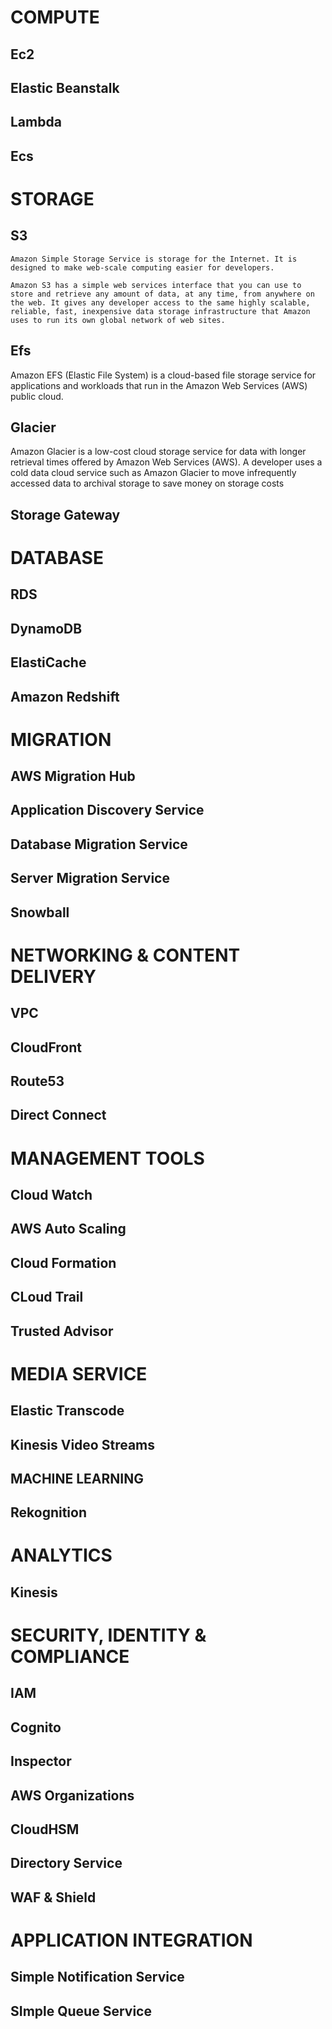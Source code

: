 # COMPUTE 

## Ec2 

## Elastic Beanstalk 

## Lambda 

## Ecs 


# STORAGE 

## S3 
```
Amazon Simple Storage Service is storage for the Internet. It is designed to make web-scale computing easier for developers.

Amazon S3 has a simple web services interface that you can use to store and retrieve any amount of data, at any time, from anywhere on the web. It gives any developer access to the same highly scalable, reliable, fast, inexpensive data storage infrastructure that Amazon uses to run its own global network of web sites.
```
## Efs
Amazon EFS (Elastic File System) is a cloud-based file storage service for applications and workloads that run in the Amazon Web Services (AWS) public cloud.

## Glacier
Amazon Glacier is a low-cost cloud storage service for data with longer retrieval times offered by Amazon Web Services (AWS). A developer uses a cold data cloud service such as Amazon Glacier to move infrequently accessed data to archival storage to save money on storage costs


## Storage Gateway





# DATABASE ![]()

## RDS 
## DynamoDB 
## ElastiCache 
## Amazon Redshift 



# MIGRATION ![]()
## AWS Migration Hub
## Application Discovery Service
## Database Migration Service 
## Server Migration Service 
## Snowball






# NETWORKING & CONTENT DELIVERY  ![]()
## VPC
## CloudFront 
## Route53 
## Direct Connect





# MANAGEMENT TOOLS   ![]()
## Cloud Watch 
## AWS Auto Scaling 
## Cloud Formation
## CLoud Trail
## Trusted Advisor





# MEDIA SERVICE  ![]() 

## Elastic Transcode
## Kinesis Video Streams 




## MACHINE LEARNING ![]()
## Rekognition 
## 





# ANALYTICS ![]()
## Kinesis





# SECURITY, IDENTITY & COMPLIANCE ![]()
## IAM 
## Cognito
## Inspector 
## AWS Organizations
## CloudHSM
## Directory Service 
## WAF & Shield






# APPLICATION INTEGRATION 
## Simple Notification Service 
## SImple Queue Service




